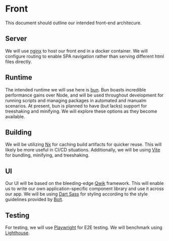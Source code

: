 # Front

This document should outline our intended front-end architecure.

## Server

We will use [nginx](https://nginx.org/en/) to host our front end in a docker container. We will configure routing to enable SPA navigation rather than serving different html files directly.

## Runtime

The intended runtime we will use here is [bun](https://bun.sh). Bun boasts incredible performance gains over Node, and will be used throughout development for running scripts and managing packages in automated and manualm scenarios. At present, bun is planned to have (but lacks) support for treeshaking and minifying. We will explore these options as they become available.

## Building

We will be utilizing [Nx](https://nx.dev) for caching build artifacts for quicker reuse. This will likely be more useful in CI/CD situations. Additionally, we will be using [Vite](https://vitejs.dev) for bundling, minifying, and treeshaking.

## UI

Our UI will be based on the bleeding-edge [Qwik](https://qwik.builder.io) framework. This will enable us to write our own application-specific component library and use it across our app. We will be using [Dart Sass](https://sass-lang.com/dart-sass) for styling according to the style guidelines provided by [Bolt](https://boltdesignsystem.com/).

## Testing 

For testing, we will use [Playwright](https://playwright.dev/) for E2E testing. We will benchmark using [Lighthouse](https://developer.chrome.com/docs/lighthouse/overview/).